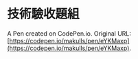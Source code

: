 # 技術驗收題組

A Pen created on CodePen.io. Original URL: [https://codepen.io/makulls/pen/eYKMaxp](https://codepen.io/makulls/pen/eYKMaxp).

